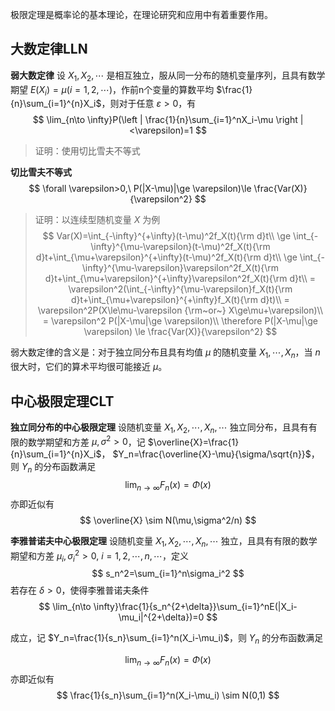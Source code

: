 极限定理是概率论的基本理论，在理论研究和应用中有着重要作用。



## 大数定律LLN

**弱大数定律** 设 $X_1,X_2,\cdots$ 是相互独立，服从同一分布的随机变量序列，且具有数学期望 $E(X_i)=\mu(i=1,2,\cdots)$，作前n个变量的算数平均 $\frac{1}{n}\sum_{i=1}^{n}X_i$，则对于任意 $\varepsilon>0$，有
$$
\lim_{n\to \infty}P(\left | \frac{1}{n}\sum_{i=1}^nX_i-\mu \right |<\varepsilon)=1
$$

> 证明：使用切比雪夫不等式

**切比雪夫不等式**
$$
\forall \varepsilon>0,\ P(|X-\mu)|\ge \varepsilon)\le \frac{Var(X)}{\varepsilon^2}
$$

> 证明：以连续型随机变量 $X$ 为例
> $$
> Var(X)=\int_{-\infty}^{+\infty}(t-\mu)^2f_X(t){\rm d}t\\
> \ge \int_{-\infty}^{\mu-\varepsilon}(t-\mu)^2f_X(t){\rm d}t+\int_{\mu+\varepsilon}^{+\infty}(t-\mu)^2f_X(t){\rm d}t\\
> \ge \int_{-\infty}^{\mu-\varepsilon}\varepsilon^2f_X(t){\rm d}t+\int_{\mu+\varepsilon}^{+\infty}\varepsilon^2f_X(t){\rm d}t\\
> = \varepsilon^2(\int_{-\infty}^{\mu-\varepsilon}f_X(t){\rm d}t+\int_{\mu+\varepsilon}^{+\infty}f_X(t){\rm d}t)\\
> = \varepsilon^2P(X\le\mu-\varepsilon {\rm~or~} X\ge\mu+\varepsilon)\\
> = \varepsilon^2 P(|X-\mu|\ge \varepsilon)\\
> \therefore P(|X-\mu|\ge \varepsilon) \le \frac{Var(X)}{\varepsilon^2}
> $$

弱大数定律的含义是：对于独立同分布且具有均值 $\mu$ 的随机变量 $X_1,\cdots,X_n$，当 $n$ 很大时，它们的算术平均很可能接近 $\mu$。



## 中心极限定理CLT

**独立同分布的中心极限定理** 设随机变量 $X_1,X_2,\cdots,X_n,\cdots$ 独立同分布，且具有有限的数学期望和方差 $\mu,\sigma^2>0$，记 $\overline{X}=\frac{1}{n}\sum_{i=1}^{n}X_i$， $Y_n=\frac{\overline{X}-\mu}{\sigma/\sqrt{n}}$，则 $Y_n$ 的分布函数满足
$$
\lim_{n\to \infty}F_n(x)=\Phi(x)
$$
亦即近似有
$$
\overline{X} \sim N(\mu,\sigma^2/n)
$$

**李雅普诺夫中心极限定理** 设随机变量 $X_1,X_2,\cdots,X_n,\cdots$ 独立，且具有有限的数学期望和方差 $\mu_i,\sigma_i^2>0,\ i=1,2,\cdots,n,\cdots$，定义
$$
s_n^2=\sum_{i=1}^n\sigma_i^2
$$
若存在 $\delta>0$，使得李雅普诺夫条件
$$
\lim_{n\to \infty}\frac{1}{s_n^{2+\delta}}\sum_{i=1}^nE(|X_i-\mu_i|^{2+\delta})=0
$$

成立，记 $Y_n=\frac{1}{s_n}\sum_{i=1}^n(X_i-\mu_i)$，则 $Y_n$ 的分布函数满足

$$
\lim_{n\to \infty}F_n(x)=\Phi(x)
$$
亦即近似有
$$
\frac{1}{s_n}\sum_{i=1}^n(X_i-\mu_i) \sim N(0,1)
$$





